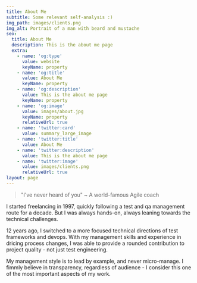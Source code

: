 ```yaml
---
title: About Me
subtitle: Some relevant self-analysis :)
img_path: images/clients.png
img_alt: Portrait of a man with beard and mustache
seo:
  title: About Me
  description: This is the about me page
  extra:
    - name: 'og:type'
      value: website
      keyName: property
    - name: 'og:title'
      value: About Me
      keyName: property
    - name: 'og:description'
      value: This is the about me page
      keyName: property
    - name: 'og:image'
      value: images/about.jpg
      keyName: property
      relativeUrl: true
    - name: 'twitter:card'
      value: summary_large_image
    - name: 'twitter:title'
      value: About Me
    - name: 'twitter:description'
      value: This is the about me page
    - name: 'twitter:image'
      value: images/clients.png
      relativeUrl: true
layout: page
---
```


> "I've never heard of you" ~ A world-famous Agile coach

I started freelancing in 1997, quickly following a test and qa management route for a decade.  But I was always hands-on, always leaning towards the technical challenges. 

12 years ago, I switched to a more focused technical directions of test frameworks and devops.  With my management skills and experience in dricing process changes, I was able to provide a rounded contribution to project quality - not just test engineering. 

My management style is to lead by example, and never micro-manage. I fimmly believe in transparency, regardless of audience - I consider this one of the most important aspects of my work.

